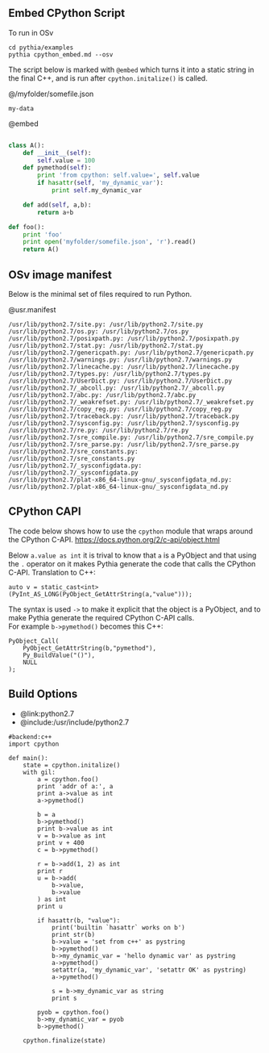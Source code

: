 Embed CPython Script
-------------

To run in OSv
```
cd pythia/examples
pythia cpython_embed.md --osv
```

The script below is marked with `@embed` which turns it into a static string in the final C++,
and is run after `cpython.initalize()` is called.


@/myfolder/somefile.json
```
my-data
```

@embed
```python

class A():
	def __init__(self):
		self.value = 100
	def pymethod(self):
		print 'from cpython: self.value=', self.value
		if hasattr(self, 'my_dynamic_var'):
			print self.my_dynamic_var

	def add(self, a,b):
		return a+b

def foo():
	print 'foo'
	print open('myfolder/somefile.json', 'r').read()
	return A()

```

OSv image manifest
------------------
Below is the minimal set of files required to run Python.

@usr.manifest
```
/usr/lib/python2.7/site.py: /usr/lib/python2.7/site.py
/usr/lib/python2.7/os.py: /usr/lib/python2.7/os.py
/usr/lib/python2.7/posixpath.py: /usr/lib/python2.7/posixpath.py
/usr/lib/python2.7/stat.py: /usr/lib/python2.7/stat.py
/usr/lib/python2.7/genericpath.py: /usr/lib/python2.7/genericpath.py
/usr/lib/python2.7/warnings.py: /usr/lib/python2.7/warnings.py
/usr/lib/python2.7/linecache.py: /usr/lib/python2.7/linecache.py
/usr/lib/python2.7/types.py: /usr/lib/python2.7/types.py
/usr/lib/python2.7/UserDict.py: /usr/lib/python2.7/UserDict.py
/usr/lib/python2.7/_abcoll.py: /usr/lib/python2.7/_abcoll.py
/usr/lib/python2.7/abc.py: /usr/lib/python2.7/abc.py
/usr/lib/python2.7/_weakrefset.py: /usr/lib/python2.7/_weakrefset.py
/usr/lib/python2.7/copy_reg.py: /usr/lib/python2.7/copy_reg.py
/usr/lib/python2.7/traceback.py: /usr/lib/python2.7/traceback.py
/usr/lib/python2.7/sysconfig.py: /usr/lib/python2.7/sysconfig.py
/usr/lib/python2.7/re.py: /usr/lib/python2.7/re.py
/usr/lib/python2.7/sre_compile.py: /usr/lib/python2.7/sre_compile.py
/usr/lib/python2.7/sre_parse.py: /usr/lib/python2.7/sre_parse.py
/usr/lib/python2.7/sre_constants.py: /usr/lib/python2.7/sre_constants.py
/usr/lib/python2.7/_sysconfigdata.py: /usr/lib/python2.7/_sysconfigdata.py
/usr/lib/python2.7/plat-x86_64-linux-gnu/_sysconfigdata_nd.py: /usr/lib/python2.7/plat-x86_64-linux-gnu/_sysconfigdata_nd.py
```


CPython CAPI
------------
The code below shows how to use the `cpython` module that wraps around the CPython C-API.
https://docs.python.org/2/c-api/object.html

Below `a.value as int` it is trival to know that `a` is a PyObject and that using the `.` operator
on it makes Pythia generate the code that calls the CPython C-API.
Translation to C++:
```
auto v = static_cast<int>(PyInt_AS_LONG(PyObject_GetAttrString(a,"value")));
```

The syntax is used `->` to make it explicit that the object is a PyObject,
and to make Pythia generate the required CPython C-API calls.  
For example `b->pymethod()` becomes this C++:
```
PyObject_Call(
	PyObject_GetAttrString(b,"pymethod"),
	Py_BuildValue("()"),
	NULL
);
```


Build Options
-------------
* @link:python2.7
* @include:/usr/include/python2.7
```rusthon
#backend:c++
import cpython

def main():
	state = cpython.initalize()
	with gil:
		a = cpython.foo()
		print 'addr of a:', a
		print a->value as int
		a->pymethod()

		b = a
		b->pymethod()
		print b->value as int
		v = b->value as int
		print v + 400
		c = b->pymethod()

		r = b->add(1, 2) as int
		print r
		u = b->add(
			b->value, 
			b->value 
		) as int
		print u

		if hasattr(b, "value"):
			print('builtin `hasattr` works on b')
			print str(b)
			b->value = 'set from c++' as pystring
			b->pymethod()
			b->my_dynamic_var = 'hello dynamic var' as pystring
			a->pymethod()
			setattr(a, 'my_dynamic_var', 'setattr OK' as pystring)
			a->pymethod()

			s = b->my_dynamic_var as string
			print s

		pyob = cpython.foo()
		b->my_dynamic_var = pyob
		b->pymethod()

	cpython.finalize(state)

```